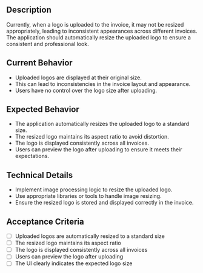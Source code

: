 ## Description

Currently, when a logo is uploaded to the invoice, it may not be resized appropriately, leading to inconsistent appearances across different invoices. The application should automatically resize the uploaded logo to ensure a consistent and professional look.

## Current Behavior

- Uploaded logos are displayed at their original size.
- This can lead to inconsistencies in the invoice layout and appearance.
- Users have no control over the logo size after uploading.

## Expected Behavior

- The application automatically resizes the uploaded logo to a standard size.
- The resized logo maintains its aspect ratio to avoid distortion.
- The logo is displayed consistently across all invoices.
- Users can preview the logo after uploading to ensure it meets their expectations.

## Technical Details

- Implement image processing logic to resize the uploaded logo.
- Use appropriate libraries or tools to handle image resizing.
- Ensure the resized logo is stored and displayed correctly in the invoice.

## Acceptance Criteria

- [ ] Uploaded logos are automatically resized to a standard size
- [ ] The resized logo maintains its aspect ratio
- [ ] The logo is displayed consistently across all invoices
- [ ] Users can preview the logo after uploading
- [ ] The UI clearly indicates the expected logo size